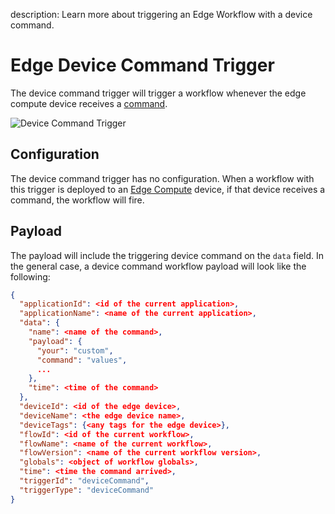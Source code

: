 description: Learn more about triggering an Edge Workflow with a device command.

# Edge Device Command Trigger

The device command trigger will trigger a workflow whenever the edge compute device receives a [command](/devices/commands/).

![Device Command Trigger](/images/workflows/triggers/device-command-trigger.png "Device Command Trigger")

## Configuration

The device command trigger has no configuration. When a workflow with this trigger is deployed to an [Edge Compute](/devices/edge-compute/) device, if that device receives a command, the workflow will fire.

## Payload

The payload will include the triggering device command on the `data` field. In the general case, a device command workflow payload will look like the following:

```json
{
  "applicationId": <id of the current application>,
  "applicationName": <name of the current application>,
  "data": {
    "name": <name of the command>,
    "payload": {
      "your": "custom",
      "command": "values",
      ...
    },
    "time": <time of the command>
  },
  "deviceId": <id of the edge device>,
  "deviceName": <the edge device name>,
  "deviceTags": {<any tags for the edge device>},
  "flowId": <id of the current workflow>,
  "flowName": <name of the current workflow>,
  "flowVersion": <name of the current workflow version>,
  "globals": <object of workflow globals>,
  "time": <time the command arrived>,
  "triggerId": "deviceCommand",
  "triggerType": "deviceCommand"
}
```